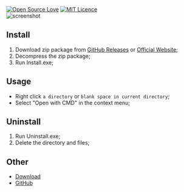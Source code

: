 [![Open Source Love](https://badges.frapsoft.com/os/v2/open-source.svg?v=103)](https://github.com/ellerbrock/open-source-badge/)
[![MIT Licence](https://badges.frapsoft.com/os/mit/mit.svg?v=103)](https://opensource.org/licenses/mit-license.php)  
![screenshot](http://forw.cc/cms/images/OpenWithCMD.jpg) 

## Install
1. Download zip package from [GitHub Releases](https://github.com/Tyxiang/OpenWithCMD/releases) or [Official Website](http://forw.cc/download/OpenWithCMD.zip);
1. Decompress the zip package;
1. Run Install.exe;

## Usage
- Right click `a directory` or `blank space in current directory`;  
- Select "Open with CMD" in the context menu;

## Uninstall
1. Run Uninstall.exe;
1. Delete the directory and files;

## Other
- [Download](/download/OpenWithCMD.zip)
- [GitHub](https://github.com/Tyxiang/OpenWithCMD)
